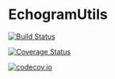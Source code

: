 # EchogramUtils

[![Build Status](https://travis-ci.org/robblackwell/EchogramUtils.jl.svg?branch=master)](https://travis-ci.org/robblackwell/EchogramUtils.jl)

[![Coverage Status](https://coveralls.io/repos/robblackwell/EchogramUtils.jl/badge.svg?branch=master&service=github)](https://coveralls.io/github/robblackwell/EchogramUtils.jl?branch=master)

[![codecov.io](http://codecov.io/github/robblackwell/EchogramUtils.jl/coverage.svg?branch=master)](http://codecov.io/github/robblackwell/EchogramUtils.jl?branch=master)
